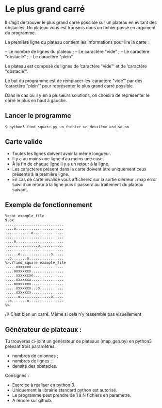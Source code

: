 # Le plus grand carré

Il s’agit de trouver le plus grand carré possible sur un plateau en évitant des obstacles.
Un plateau vous est transmis dans un fichier passé en argument du programme.

La première ligne du plateau contient les informations pour lire la carte :

  – Le nombre de lignes du plateau ;
  – Le caractère "vide" ;
  – Le caractère "obstacle" ;
  – Le caractère "plein".
  
Le plateau est composé de lignes de ’caractère "vide"’ et de ’caractère "obstacle"’.

Le but du programme est de remplacer les ’caractère "vide"’ par des ’caractère "plein"’ pour
représenter le plus grand carré possible.

Dans le cas où il y en a plusieurs solutions, on choisira de représenter le carré le plus en haut à
gauche.

## Lancer le programme

```
$ python3 find_square.py un_fichier un_deuxième and_so_on
```

## Carte valide
* Toutes les lignes doivent avoir la même longueur.
* Il y a au moins une ligne d’au moins une case.
* À la fin de chaque ligne il y a un retour à la ligne.
* Les caractères présent dans la carte doivent être uniquement ceux présenté à la première ligne.
* En cas de carte invalide vous afficherez sur la sortie d’erreur : map error suivi d’un retour à la
ligne puis il passera au traitement du plateau suivant.


## Exemple de fonctionnement
```
%>cat example_file
9.ox
...........................
....o......................
............o..............
...........................
....o......................
...............o...........
...........................
......o..............o.....
..o.......o................
%>./find_square example_file
.....xxxxxxx...............
....oxxxxxxx...............
.....xxxxxxxo..............
.....xxxxxxx...............
....oxxxxxxx...............
.....xxxxxxx...o...........
.....xxxxxxx...............
......o..............o.....
..o.......o................
%>
```
/!\ C’est bien un carré. Même si cela n’y ressemble pas visuellement

## Générateur de plateaux :
Tu trouveras ci-joint un générateur de plateaux (map_gen.py) en python3 prenant trois
paramètres:
- nombres de colonnes ;
- nombres de lignes ;
- densité des obstacles.

Consignes :
- Exercice à réaliser en python 3.
- Uniquement la librairie standard python est autorisé.
- Le programme peut prendre de 1 à N fichiers en paramètre.
- A rendre sur github.
